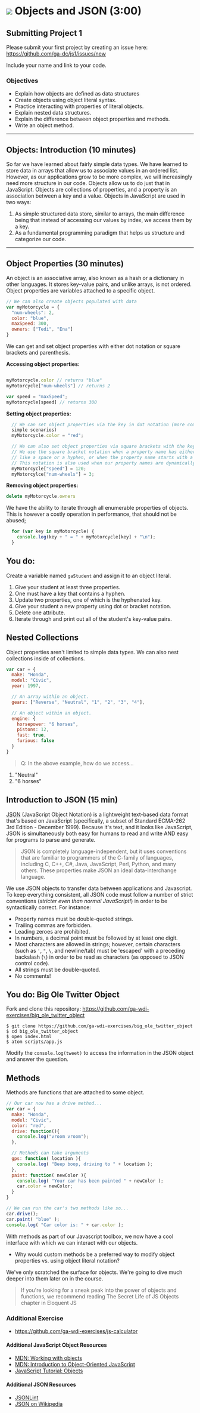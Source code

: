 # ![](https://ga-dash.s3.amazonaws.com/production/assets/logo-9f88ae6c9c3871690e33280fcf557f33.png) Objects and JSON (3:00)

## Submitting Project 1

Please submit your first project by creating an issue here: https://github.com/ga-dc/js1/issues/new

Include your name and link to your code.

### Objectives

- Explain how objects are defined as data structures
- Create objects using object literal syntax.
- Practice interacting with properties of literal objects.
- Explain nested data structures.
- Explain the difference between object properties and methods.
- Write an object method.

---
<a name = "opening"></a>

## Objects: Introduction (10 minutes)
So far we have learned about fairly simple data types. We have learned to store 
data in arrays that allow us to associate values in an ordered list. However,
as our applications grow to be more complex, we will increasingly need more
structure in our code. Objects allow us to do just that in JavaScript. Objects
are collections of properties, and a property is an association between a key
and a value. Objects in JavaScript are used in two ways:

1. As simple structured data store, similar to arrays, the main difference
being that instead of accessing our values by index, we access them by a key.
2. As a fundamental programming paradigm that helps us structure and categorize 
our code.

---

<a name = "codealong1"></a>

## Object Properties (30 minutes)
An object is an associative array, also known as a hash or a dictionary in
other languages. It stores key-value pairs, and unlike arrays, is not ordered.
Object properties are variables attached to a specific object.

```js
// We can also create objects populated with data
var myMotorcycle = {
  "num-wheels": 2,
  color: "blue",
  maxSpeed: 300,
  owners: ["Tedi", "Ena"]
}
```

We can get and set object properties with either dot notation or square brackets
and parenthesis.

**Accessing object properties:**
```js

myMotorcycle.color // returns "blue"
myMotorcycle["num-wheels"] // returns 2

var speed = "maxSpeed";
myMotorcycle[speed] // returns 300

```

**Setting object properties:**
```js
  // We can set object properties via the key in dot notation (more common for
  simple scenarios)
  myMotorcycle.color = "red";

  // We can also set object properties via square brackets with the key as a string.
  // We use the square bracket notation when a property name has either a special character
  // like a space or a hyphen, or when the property name starts with a number.
  // This notation is also used when our property names are dynamically determined
  myMotorcycle["speed"] = 120;
  myMotorcylce["num-wheels"] = 3;
```

**Removing object properties:**

```js
delete myMotorcycle.owners
```


We have the ability to iterate through all enumerable properties of objects.
This is however a costly operation in performance, that should not be abused;

```js
  for (var key in myMotorcycle) {
    console.log(key + " = " + myMotorcycle[key] + "\n");
  }
```

## You do:

Create a variable named `gaStudent` and assign it to an object literal.

1. Give your student at least three properties.
1. One must have a key that contains a hyphen.
1. Update two properties, one of which is the hyphenated key.
1. Give your student a new property using dot or bracket notation.
1. Delete one attribute.
1. Iterate through and print out all of the student's key-value pairs.


## Nested Collections

Object properties aren't limited to simple data types. We can also nest collections inside of collections.

```js
var car = {
  make: "Honda",
  model: "Civic",
  year: 1997,

  // An array within an object.
  gears: ["Reverse", "Neutral", "1", "2", "3", "4"],

  // An object within an object.
  engine: {
    horsepower: "6 horses",
    pistons: 12,
    fast: true,
    furious: false
  }
}
```

> Q: In the above example, how do we access...

1. "Neutral"
1. "6 horses"


## Introduction to JSON (15 min)

[JSON](http://json.org/) (JavaScript Object Notation) is a lightweight
text-based data format that's based on JavaScript (specifically, a subset of
Standard ECMA-262 3rd Edition - December 1999). Because it's text, and it looks 
like JavaScript, JSON is simultaneously both easy for humans to read and write
AND easy for programs to parse and generate.

> JSON is completely language-independent, but it uses conventions that are
familiar to programmers of the C-family of languages, including C, C++, C#,
Java, JavaScript, Perl, Python, and many others. These properties make JSON an
ideal data-interchange language.

We use JSON objects to transfer data between applications and Javascript. To
keep everything consistent, all JSON code must follow a number of strict
conventions (_stricter even than normal JavaScript!_) in order to be
syntactically correct. For instance:

- Property names must be double-quoted strings.
- Trailing commas are forbidden.
- Leading zeroes are prohibited.
- In numbers, a decimal point must be followed by at least one digit.
- Most characters are allowed in strings; however, certain characters (such as `'`, `"`, `\`, and newline/tab) must be 'escaped' with a preceding backslash (`\`) in order to be read as characters (as opposed to JSON control code).
- All strings must be double-quoted.
- No comments!

## You do: Big Ole Twitter Object

Fork and clone this repository: https://github.com/ga-wdi-exercises/big_ole_twitter_object

```
$ git clone https://github.com/ga-wdi-exercises/big_ole_twitter_object
$ cd big_ole_twitter_object
$ open index.html
$ atom scripts/app.js
```

Modify the `console.log(tweet)` to access the information in the JSON object and answer the question.


## Methods

Methods are functions that are attached to some object.

```js
// Our car now has a drive method...
var car = {
  make: "Honda",
  model: "Civic",
  color: "red",
  drive: function(){
    console.log("vroom vroom");
  },

  // Methods can take arguments
  gps: function( location ){
    console.log( "Beep boop, driving to " + location );
  },
  paint: function( newColor ){
    console.log( "Your car has been painted " + newColor );
    car.color = newColor;
  }
}

// We can run the car's two methods like so...
car.drive();
car.paint( "blue" );
console.log( "Car color is: " + car.color );
```

With methods as part of our Javascript toolbox, we now have a cool interface with which we can interact with our objects.

- Why would custom methods be a preferred way to modify object properties vs. using object literal notation?

We've only scratched the surface for objects. We're going to dive much deeper into them later on in the course.

>If you're looking for a sneak peak into the power of objects and functions, we recommend reading The Secret Life of JS Objects chapter in Eloquent JS

### Additional Exercise

- https://github.com/ga-wdi-exercises/js-calculator


#### Additional JavaScript Object Resources

- [MDN: Working with objects][1]
- [MDN: Introduction to Object-Oriented JavaScript][2]
- [JavaScript Tutorial: Objects][3]

[1]: https://developer.mozilla.org/en-US/docs/Web/JavaScript/Guide/Working_with_Objects
[2]: https://developer.mozilla.org/en-US/docs/Web/JavaScript/Introduction_to_Object-Oriented_JavaScript
[3]: http://javascript.info/tutorial/objects


#### Additional JSON Resources

- [JSONLint][1]
- [JSON on Wikipedia][2]

[1]: http://jsonlint.com/
[2]: http://en.wikipedia.org/wiki/JSON
